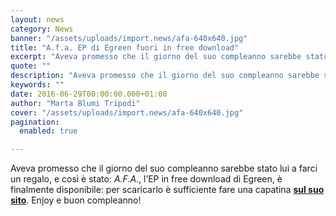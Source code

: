 ```yaml
---
layout: news
category: News
banner: "/assets/uploads/import.news/afa-640x640.jpg"
title: "A.f.a. EP di Egreen fuori in free download"
excerpt: "Aveva promesso che il giorno del suo compleanno sarebbe stato lui a farci un regalo, e così è stato: A.F.A., l’EP in free download di Egreen, è finalmente disponibile: per scaricarlo è sufficiente fare una capatina sul suo sito. Enjoy e buon compleanno!"
quote: ""
description: "Aveva promesso che il giorno del suo compleanno sarebbe stato lui a farci un regalo, e così è stato: A.F.A., l’EP in free download di Egreen, è finalmente disponibile: per scaricarlo è sufficiente fare una capatina sul suo sito. Enjoy e buon compleanno!"
keywords: ""
date: 2016-06-29T00:00:00.000+01:00
author: "Marta Blumi Tripodi"
cover: "/assets/uploads/import.news/afa-640x640.jpg"
pagination:
  enabled: true

---
```


Aveva promesso che il giorno del suo compleanno sarebbe stato lui a farci un regalo, e così è stato: _A.F.A_., l’EP in free download di Egreen, è finalmente disponibile: per scaricarlo è sufficiente fare una capatina [**sul suo sito**](http://www.egreenmusic.com.). Enjoy e buon compleanno!